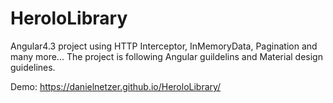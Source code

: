 # HeroloLibrary
Angular4.3 project using HTTP Interceptor, InMemoryData, Pagination and many more... 
The project is following Angular guildelins and Material design guidelines.

Demo: https://danielnetzer.github.io/HeroloLibrary/
